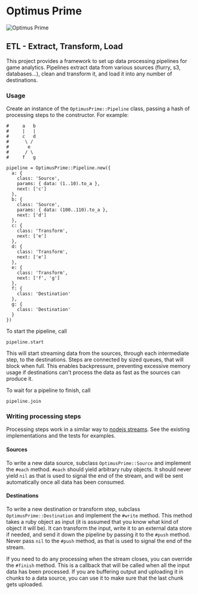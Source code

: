Optimus Prime
=============

![Optimus Prime][1]


ETL - Extract, Transform, Load
------------------------------

This project provides a framework to set up data processing pipelines for
game analytics. Pipelines extract data from various sources (flurry, s3,
databases...), clean and transform it, and load it into any number of
destinations.


### Usage

Create an instance of the `OptimusPrime::Pipeline` class, passing a hash of
processing steps to the constructor. For example:

    #     a   b
    #     |   |
    #     c   d
    #      \ /
    #       e
    #      / \
    #     f   g

    pipeline = OptimusPrime::Pipeline.new({
      a: {
        class: 'Source',
        params: { data: (1..10).to_a },
        next: ['c']
      },
      b: {
        class: 'Source',
        params: { data: (100..110).to_a },
        next: ['d']
      },
      c: {
        class: 'Transform',
        next: ['e']
      },
      d: {
        class: 'Transform',
        next: ['e']
      },
      e: {
        class: 'Transform',
        next: ['f', 'g']
      },
      f: {
        class: 'Destination'
      },
      g: {
        class: 'Destination'
      }
    })

To start the pipeline, call

    pipeline.start

This will start streaming data from the sources, through each intermediate step,
to the destinations. Steps are connected by sized queues, that will block when
full. This enables backpressure, preventing excessive memory usage if
destinations can't process the data as fast as the sources can produce it.

To wait for a pipeline to finish, call

    pipeline.join


### Writing processing steps

Processing steps work in a similar way to [nodejs streams][2]. See the existing
implementations and the tests for examples.

#### Sources

To write a new data source, subclass `OptimusPrime::Source` and implement the
`#each` method. `#each` should yield arbitrary ruby objects. It should never
yield `nil` as that is used to signal the end of the stream, and will be sent
automatically once all data has been consumed.

#### Destinations

To write a new destination or transform step, subclass
`OptimusPrime::Destination` and implement the `#write` method. This method takes
a ruby object as input (it is assumed that you know what kind of object it will
be). It can transform the input, write it to an external data store if needed,
and send it down the pipeline by passing it to the `#push` method. Never pass
`nil` to the `#push` method, as that is used to signal the end of the stream.

If you need to do any processing when the stream closes, you can override the
`#finish` method. This is a callback that will be called when all the input data
has been processed. If you are buffering output and uploading it in chunks to a
data source, you can use it to make sure that the last chunk gets uploaded.


[1]: http://upload.wikimedia.org/wikipedia/en/1/19/Optimus10108pieces.jpg
[2]: http://nodejs.org/api/stream.html
